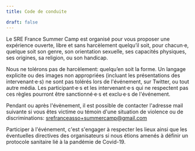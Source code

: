 ```yaml
---
title: Code de conduite

draft: false
---
```


Le SRE France Summer Camp est organisé pour vous proposer une expérience ouverte, libre et sans harcèlement quelqu’il soit, pour chacun·e, quelque soit son genre, son orientation sexuelle, ses capacités physiques, ses origines, sa religion, ou son handicap.

Nous ne tolérons pas de harcèlement: quelqu’en soit la forme. Un langage explicite ou des images non appropriées (incluant les présentations des intervenant·e·s) ne sont pas tolérés lors de l'événement, sur Twitter, ou tout autre média. Les participant·e·s et les intervenant·e·s qui ne respectent pas ces règles pourront être sanctionné·e·s et exclu·e·s de l'événement.

Pendant ou après l'évènement, il est possible de contacter l'adresse mail suivante si vous êtes victime ou témoin d'une situation de violence ou de discriminations: srefranceasso+summercamp@gmail.com 

Participer à l'événement, c'est s'engager à respecter les lieux ainsi que les éventuelles directives des organisateurs si nous étions amenés à définir un protocole sanitaire lié à la pandémie de Covid-19.
